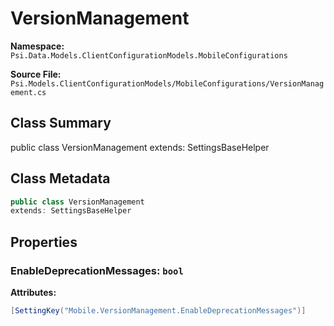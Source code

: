 # VersionManagement

**Namespace:** `Psi.Data.Models.ClientConfigurationModels.MobileConfigurations`

**Source File:** `Psi.Models.ClientConfigurationModels/MobileConfigurations/VersionManagement.cs`

## Class Summary

public class VersionManagement
extends: SettingsBaseHelper

## Class Metadata

```typescript
public class VersionManagement
extends: SettingsBaseHelper
```

## Properties

### EnableDeprecationMessages: `bool`

**Attributes:**
```csharp
[SettingKey("Mobile.VersionManagement.EnableDeprecationMessages")]
```
